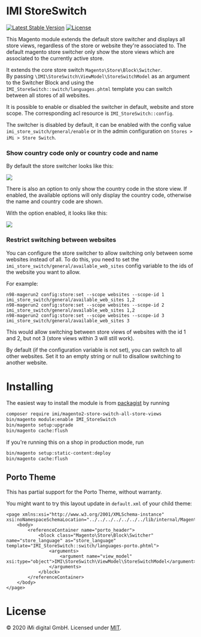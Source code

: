 # IMI StoreSwitch

[![Latest Stable Version](https://poser.pugx.org/imi/magento2-store-switch-all-store-views/version)](https://packagist.org/packages/imi/magento2-store-switch-all-store-views)
[![License](https://poser.pugx.org/imi/magento2-store-switch-all-store-views/license)](https://packagist.org/packages/imi/magento2-store-switch-all-store-views)

This Magento module extends the default store switcher and displays all store views, regardless of the store or website 
they're associated to.
The default magento store switcher only show the store views which are associated to the currently active store.

It extends the core store switch `Magento\Store\Block\Switcher`.  
By passing `\IMI\StoreSwitch\ViewModel\StoreSwitchModel` as an argument to the Switcher Block and using the `IMI_StoreSwitch::switch/languages.phtml` template you can switch between all stores of all websites.

It is possible to enable or disabled the switcher in default, website and store scope. The corresponding acl resource is `IMI_StoreSwitch::config`.

The switcher is disabled by default, it can be enabled with the config value `imi_store_switch/general/enable` or in 
the admin configuration on `Stores > iMi > Store Switch`.

### Show country code only or country code and name

By default the store switcher looks like this: 

![](country-code-and-name.png)

There is also an option to only show the country code in the store view.
If enabled, the available options will only display the country code, otherwise the name and country code are shown.

With the option enabled, it looks like this:

![](country-code-only.png)

### Restrict switching between websites

You can configure the store switcher to allow switching only between some websites instead of all. To do this, you 
need to set the `imi_store_switch/general/available_web_sites` config variable to the ids of the website you want to allow.

For example:

```
n98-magerun2 config:store:set --scope websites --scope-id 1 imi_store_switch/general/available_web_sites 1,2
n98-magerun2 config:store:set --scope websites --scope-id 2 imi_store_switch/general/available_web_sites 1,2
n98-magerun2 config:store:set --scope websites --scope-id 3 imi_store_switch/general/available_web_sites 3  
```

This would allow switching between store views of websites with the id 1 and 2, but not 3 (store views within 3 will still work).

By default (if the configuration variable is not set), you can switch to all other websites. Set it to an empty string or 
null to disallow switching to another website.

# Installing

The easiest way to install the module is from [packagist](https://packagist.org/packages/imi/magento2-store-switch-all-store-views) by running

```bash
composer require imi/magento2-store-switch-all-store-views
bin/magento module:enable IMI_StoreSwitch
bin/magento setup:upgrade
bin/magento cache:flush
```

If you're running this on a shop in production mode, run 

```bash
bin/magento setup:static-content:deploy
bin/magento cache:flush
```
## Porto Theme

This has partial support for the Porto Theme, without warranty.

You might want to try this layout update in `default.xml` of your child theme:

```
<page xmlns:xsi="http://www.w3.org/2001/XMLSchema-instance" xsi:noNamespaceSchemaLocation="../../../../../../../lib/internal/Magento/Framework/View/Layout/etc/page_configuration.xsd">
    <body>
        <referenceContainer name="porto_header">
            <block class="Magento\Store\Block\Switcher" name="store_language" as="store_language" template="IMI_StoreSwitch::switch/languages-porto.phtml">
                <arguments>
                    <argument name="view_model" xsi:type="object">IMI\StoreSwitch\ViewModel\StoreSwitchModel</argument>
                </arguments>
            </block>
        </referenceContainer>
    </body>
</page>
```

# License

© 2020 iMi digital GmbH. Licensed under [MIT](LICENSE).

